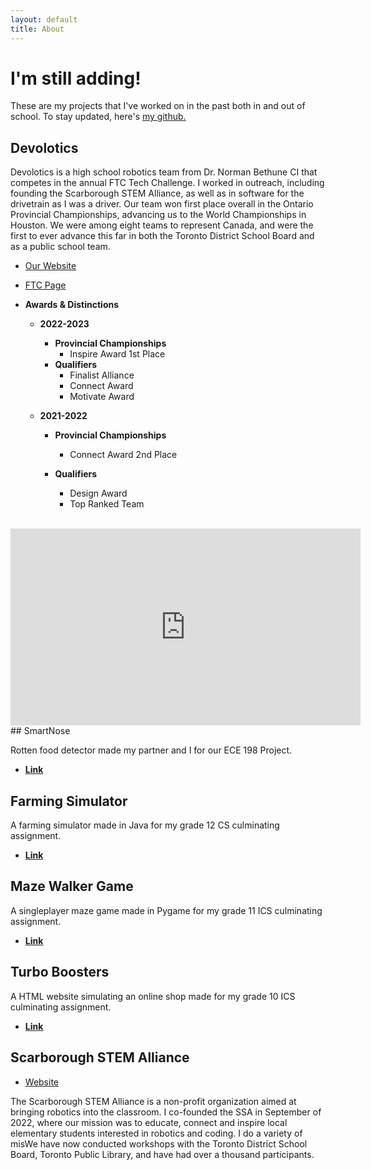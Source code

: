 ```yaml
---
layout: default
title: About
---
```


# I'm still adding!

These are my projects that I've worked on in the past both in and out of school. To stay updated, here's [my github.](https://github.com/DrakeDong0)

## Devolotics

Devolotics is a high school robotics team from Dr. Norman Bethune CI that competes in the annual FTC Tech Challenge. I worked in outreach, including founding the Scarborough STEM Alliance, as well as in software for the drivetrain as I was a driver. Our team won first place overall in the Ontario Provincial Championships, advancing us to the World Championships in Houston. We were among eight teams to represent Canada, and were the first to ever advance this far in both the Toronto District School Board and as a public school team.

- [Our Website](https://devolotics.github.io/)
- [FTC Page](https://ftc-events.firstinspires.org/team/19498)
- **Awards & Distinctions**

  - **2022-2023**

    - **Provincial Championships**
      - Inspire Award 1st Place
    - **Qualifiers**
      - Finalist Alliance
      - Connect Award
      - Motivate Award

  - **2021-2022**

    - **Provincial Championships**

      - Connect Award 2nd Place

    - **Qualifiers**
      - Design Award
      - Top Ranked Team

<div class="container">
<br>
<iframe src="https://www.youtube.com/embed/c_B9GIBCOXw" width="560" height="315" title="A YouTube video" frameborder="0" allowfullscreen></iframe>
</br>
</div>
## SmartNose

Rotten food detector made my partner and I for our ECE 198 Project.

- **[Link](https://github.com/DrakeDong0/SmartNose)**

## Farming Simulator

A farming simulator made in Java for my grade 12 CS culminating assignment.

- **[Link](https://github.com/DrakeDong0/Farming-Game)**

## Maze Walker Game

A singleplayer maze game made in Pygame for my grade 11 ICS culminating assignment.

- **[Link](https://github.com/DrakeDong0/Maze-Walker)**

## Turbo Boosters

A HTML website simulating an online shop made for my grade 10 ICS culminating assignment.

- **[Link](https://github.com/DrakeDong0/Turbo-Boosters)**

## Scarborough STEM Alliance

- [Website](https://scarboroughstemalliance.github.io/)

The Scarborough STEM Alliance is a non-profit organization aimed at bringing robotics into the classroom. I co-founded the SSA in September of 2022, where our mission was to educate, connect and inspire local elementary students interested in robotics and coding. I do a variety of misWe have now conducted workshops with the Toronto District School Board, Toronto Public Library, and have had over a thousand participants.
